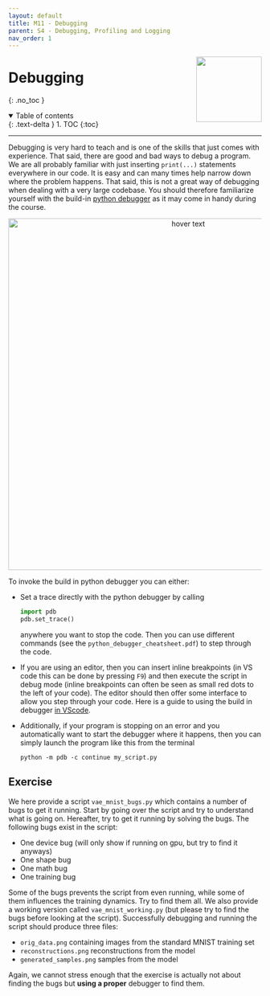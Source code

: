 ```yaml
---
layout: default
title: M11 - Debugging
parent: S4 - Debugging, Profiling and Logging
nav_order: 1
---
```


<img style="float: right;" src="../figures/icons/debugger.png" width="130">

# Debugging
{: .no_toc }

<details open markdown="block">
  <summary>
    Table of contents
  </summary>
  {: .text-delta }
1. TOC
{:toc}
</details>

---

Debugging is very hard to teach and is one of the skills that just comes with experience. That said, there are good
and bad ways to debug a program. We are all probably familiar with just inserting `print(...)` statements everywhere
in our code. It is easy and can many times help narrow down where the problem happens. That said, this is not a great
way of debugging when dealing with a very large codebase. You should therefore familiarize yourself with the build-in
[python debugger](https://docs.python.org/3/library/pdb.html) as it may come in handy during the course.

<p align="center">
  <img src="../figures/debug.jpg" width="700" title="hover text">
</p>

To invoke the build in python debugger you can either:

* Set a trace directly with the python debugger by calling
  ```python
  import pdb
  pdb.set_trace()
  ```
  anywhere you want to stop the code. Then you can use different commands (see the `python_debugger_cheatsheet.pdf`)
  to step through the code.

* If you are using an editor, then you can insert inline breakpoints (in VS code this can be done by pressing `F9`)
  and then execute the script in debug mode (inline breakpoints can often be seen as small red dots to the left of
  your code). The editor should then offer some interface to allow you step through your code. Here is a guide to
  using the build in debugger [in VScode](https://code.visualstudio.com/docs/python/debugging#_basic-debugging).

* Additionally, if your program is stopping on an error and you automatically want to start the debugger where it
  happens, then you can simply launch the program like this from the terminal
  ```
  python -m pdb -c continue my_script.py
  ```

## Exercise

We here provide a script `vae_mnist_bugs.py` which contains a number of bugs to get it running. Start by going over
the script and try to understand what is going on. Hereafter, try to get it running by solving the bugs. The following
bugs exist in the script:

* One device bug (will only show if running on gpu, but try to find it anyways)
* One shape bug
* One math bug
* One training bug

Some of the bugs prevents the script from even running, while some of them influences the training dynamics. Try to
find them all. We also provide a working version called `vae_mnist_working.py` (but please try to find the bugs before
looking at the script). Successfully debugging and running the script should produce three files:

* `orig_data.png` containing images from the standard MNIST training set
* `reconstructions.png` reconstructions from the model
* `generated_samples.png` samples from the model

Again, we cannot stress enough that the exercise is actually not about finding the bugs but **using a proper** debugger
to find them.